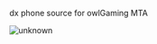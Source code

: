   dx phone source for owlGaming MTA


![unknown](https://user-images.githubusercontent.com/56192763/159134440-bcc68abc-e4d8-4895-a8c0-a7b7abe3e536.png)
